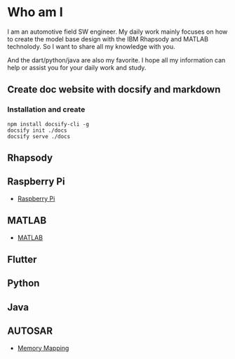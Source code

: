 # Who am I

I am an automotive field SW engineer. My daily work mainly focuses on how to create the model base design with the IBM Rhapsody and MATLAB technolody. So I want to share all my knowledge with you.

And the dart/python/java are also my favorite. I hope all my information can help or assist you for your daily work and study.

## Create doc website with docsify and markdown

### Installation and create

```
npm install docsify-cli -g
docsify init ./docs
docsify serve ./docs
```
## Rhapsody

## Raspberry Pi

* [Raspberry Pi](raspberrypi/index.md)

## MATLAB

* [MATLAB](MATLAB/index.md)

## Flutter

## Python

## Java

## AUTOSAR

* [Memory Mapping](AUTOSAR/memory_mapping.md)

